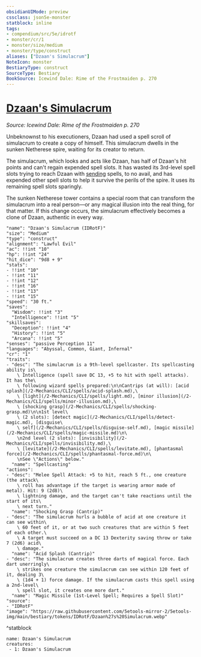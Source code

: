 ```yaml
---
obsidianUIMode: preview
cssclass: json5e-monster
statblock: inline
tags:
- compendium/src/5e/idrotf
- monster/cr/1
- monster/size/medium
- monster/type/construct
aliases: ["Dzaan's Simulacrum"]
NoteIcon: monster
BestiaryType: construct
SourceType: Bestiary
BookSource: Icewind Dale: Rime of the Frostmaiden p. 270
---
```

# [Dzaan's Simulacrum](2-Mechanics/CLI/bestiary/npc/dzaans-simulacrum-idrotf.md)
*Source: Icewind Dale: Rime of the Frostmaiden p. 270*  

Unbeknownst to his executioners, Dzaan had used a spell scroll of simulacrum to create a copy of himself. This simulacrum dwells in the sunken Netherese spire, waiting for its creator to return.

The simulacrum, which looks and acts like Dzaan, has half of Dzaan's hit points and can't regain expended spell slots. It has wasted its 3rd-level spell slots trying to reach Dzaan with [sending](/2-Mechanics/CLI/spells/sending.md) spells, to no avail, and has expended other spell slots to help it survive the perils of the spire. It uses its remaining spell slots sparingly.

The sunken Netherese tower contains a special room that can transform the simulacrum into a real person—or any magical illusion into the real thing, for that matter. If this change occurs, the simulacrum effectively becomes a clone of Dzaan, authentic in every way.

```statblock
"name": "Dzaan's Simulacrum (IDRotF)"
"size": "Medium"
"type": "construct"
"alignment": "Lawful Evil"
"ac": !!int "10"
"hp": !!int "24"
"hit_dice": "9d8 + 9"
"stats":
- !!int "10"
- !!int "11"
- !!int "12"
- !!int "16"
- !!int "13"
- !!int "15"
"speed": "30 ft."
"saves":
  "Wisdom": !!int "3"
  "Intelligence": !!int "5"
"skillsaves":
  "Deception": !!int "4"
  "History": !!int "5"
  "Arcana": !!int "5"
"senses": "passive Perception 11"
"languages": "Abyssal, Common, Giant, Infernal"
"cr": "1"
"traits":
- "desc": "The simulacrum is a 9th-level spellcaster. Its spellcasting ability is\
    \ Intelligence (spell save DC 13, +5 to hit with spell attacks). It has the\
    \ following wizard spells prepared:\n\nCantrips (at will): [acid splash](/2-Mechanics/CLI/spells/acid-splash.md),\
    \ [light](/2-Mechanics/CLI/spells/light.md), [minor illusion](/2-Mechanics/CLI/spells/minor-illusion.md),\
    \ [shocking grasp](/2-Mechanics/CLI/spells/shocking-grasp.md)\n\n1st level\
    \ (2 slots): [detect magic](/2-Mechanics/CLI/spells/detect-magic.md), [disguise\
    \ self](/2-Mechanics/CLI/spells/disguise-self.md), [magic missile](/2-Mechanics/CLI/spells/magic-missile.md)\n\
    \n2nd level (2 slots): [invisibility](/2-Mechanics/CLI/spells/invisibility.md),\
    \ [levitate](/2-Mechanics/CLI/spells/levitate.md), [phantasmal force](/2-Mechanics/CLI/spells/phantasmal-force.md)\n\
    \nSee \"Actions\" below."
  "name": "Spellcasting"
"actions":
- "desc": "Melee Spell Attack: +5 to hit, reach 5 ft., one creature (the attack\
    \ roll has advantage if the target is wearing armor made of metal). Hit: 9 (2d8)\
    \ lightning damage, and the target can't take reactions until the start of its\
    \ next turn."
  "name": "Shocking Grasp (Cantrip)"
- "desc": "The simulacrum hurls a bubble of acid at one creature it can see within\
    \ 60 feet of it, or at two such creatures that are within 5 feet of each other.\
    \ A target must succeed on a DC 13 Dexterity saving throw or take 7 (2d6) acid\
    \ damage."
  "name": "Acid Splash (Cantrip)"
- "desc": "The simulacrum creates three darts of magical force. Each dart unerringly\
    \ strikes one creature the simulacrum can see within 120 feet of it, dealing 3\
    \ (1d4 + 1) force damage. If the simulacrum casts this spell using a 2nd-level\
    \ spell slot, it creates one more dart."
  "name": "Magic Missile (1st-Level Spell; Requires a Spell Slot)"
"source":
- "IDRotF"
"image": "https://raw.githubusercontent.com/5etools-mirror-2/5etools-img/main/bestiary/tokens/IDRotF/Dzaan%27s%20Simulacrum.webp"
```
^statblock

```encounter-table
name: Dzaan's Simulacrum
creatures:
 - 1: Dzaan's Simulacrum
```